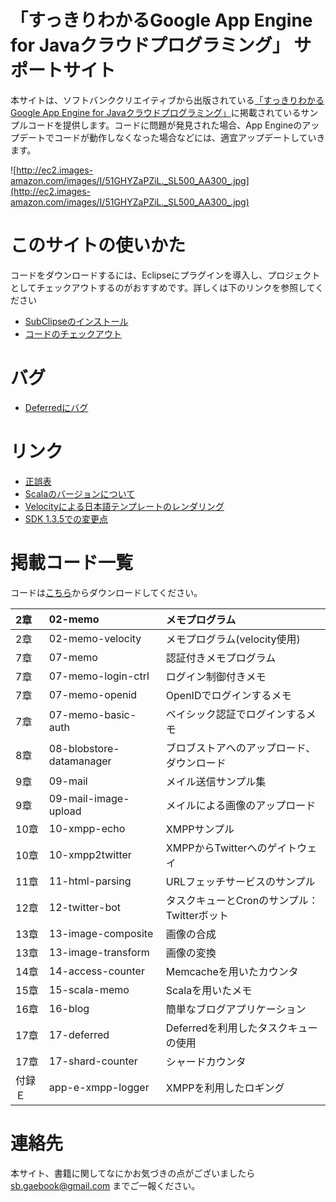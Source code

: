 # 「すっきりわかるGoogle App Engine for Javaクラウドプログラミング」 サポートサイト　 #

本サイトは、ソフトバンククリエイティブから出版されている[「すっきりわかるGoogle App Engine for Javaクラウドプログラミング」](http://www.amazon.co.jp/exec/obidos/ASIN/4797357606/hidemon01-22/ref=nosim/)に掲載されているサンプルコードを提供します。コードに問題が発見された場合、App Engineのアップデートでコードが動作しなくなった場合などには、適宜アップデートしていきます。

![http://ec2.images-amazon.com/images/I/51GHYZaPZiL._SL500_AA300_.jpg](http://ec2.images-amazon.com/images/I/51GHYZaPZiL._SL500_AA300_.jpg)

# このサイトの使いかた #
コードをダウンロードするには、Eclipseにプラグインを導入し、プロジェクトとしてチェックアウトするのがおすすめです。詳しくは下のリンクを参照してください

  * [SubClipseのインストール](SubclipseInstallation.md)
  * [コードのチェックアウト](Checkout.md)

# バグ #
  * [Deferredにバグ](BugInDeferred.md)

# リンク #
  * [正誤表](Seigohyou.md)
  * [Scalaのバージョンについて](Scala.md)
  * [Velocityによる日本語テンプレートのレンダリング](Velocity_japanese.md)
  * [SDK 1.3.5での変更点](1_3_5.md)

# 掲載コード一覧 #
コードは[こちら](http://code.google.com/p/sb-gaebook-samples/source/browse/#svn/trunk)からダウンロードしてください。

| 2章 | 02-memo | メモプログラム |
|:-----|:--------|:----------------------|
| 2章 | 02-memo-velocity | メモプログラム(velocity使用) |
| 7章 | 07-memo | 認証付きメモプログラム |
| 7章 | 07-memo-login-ctrl | ログイン制御付きメモ  |
| 7章 | 07-memo-openid | OpenIDでログインするメモ |
| 7章 | 07-memo-basic-auth | ベイシック認証でログインするメモ |
| 8章 | 08-blobstore-datamanager | ブロブストアへのアップロード、ダウンロード |
| 9章 | 09-mail              | メイル送信サンプル集 |
| 9章 | 09-mail-image-upload | メイルによる画像のアップロード |
| 10章 | 10-xmpp-echo    | XMPPサンプル|
| 10章 | 10-xmpp2twitter | XMPPからTwitterへのゲイトウェイ|
| 11章 | 11-html-parsing | URLフェッチサービスのサンプル|
| 12章 | 12-twitter-bot  | タスクキューとCronのサンプル：Twitterボット |
| 13章 | 13-image-composite  | 画像の合成 |
| 13章 | 13-image-transform  | 画像の変換 |
| 14章 | 14-access-counter   | Memcacheを用いたカウンタ |
| 15章 | 15-scala-memo   | Scalaを用いたメモ |
| 16章 | 16-blog   | 簡単なブログアプリケーション |
| 17章 | 17-deferred   | Deferredを利用したタスクキューの使用 |
| 17章 | 17-shard-counter   | シャードカウンタ |
| 付録Ｅ | app-e-xmpp-logger  | XMPPを利用したロギング |



# 連絡先 #
本サイト、書籍に関してなにかお気づきの点がございましたら sb.gaebook@gmail.com までご一報ください。
